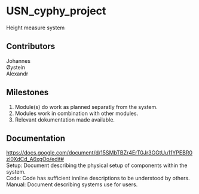 # USN_cyphy_project

Height measure system

## Contributors

Johannes <br>
Øystein<br>
Alexandr<br>

## Milestones

1. Module(s) do work as planned separatly from the system.
2. Modules work in combination with other modules.
3. Relevant dokumentation made available.

## Documentation
https://docs.google.com/document/d/15SMbTBZr4ErT0Jr3GGtUu11YPEBR0zl0XdCd_A6xgOo/edit# \
Setup: Document describing the physical setup of components within the system.\
Code: Code has sufficient innline descriptions to be understood by others.\
Manual: Document describing systems use for users.

